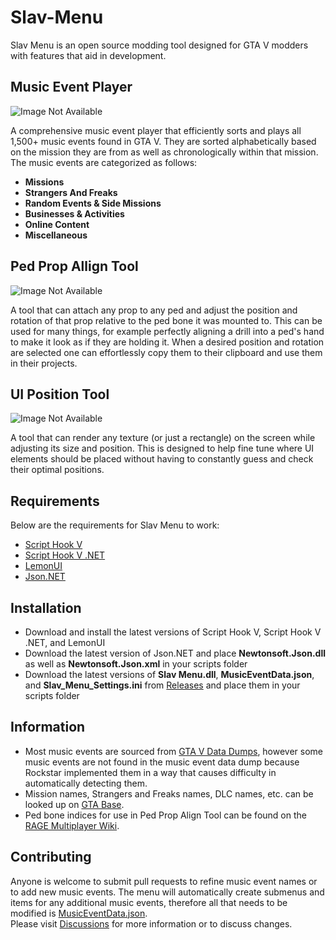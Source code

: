 # Slav-Menu
Slav Menu is an open source modding tool designed for GTA V modders with features that aid in development.
## Music Event Player
![Image Not Available](https://user-images.githubusercontent.com/69091521/172229926-30f7d0de-bb0b-493a-b51b-eec9cd9a6982.png)  

A comprehensive music event player that efficiently sorts and plays all 1,500+ music events found in GTA V. 
They are sorted alphabetically based on the mission they are from as well as chronologically within that mission.
The music events are categorized as follows:
- **Missions** 
- **Strangers And Freaks**
- **Random Events & Side Missions**
- **Businesses & Activities**
- **Online Content**
- **Miscellaneous**
## Ped Prop Allign Tool
![Image Not Available](https://user-images.githubusercontent.com/69091521/172230973-be54765e-b1f5-465e-b5d0-88712bfc82ca.png)  

A tool that can attach any prop to any ped and adjust the position and rotation of that prop relative to the ped bone it was mounted to.
This can be used for many things, for example perfectly aligning a drill into a ped's hand to make it look as if they are holding it.
When a desired position and rotation are selected one can effortlessly copy them to their clipboard and use them in their projects.
## UI Position Tool
![Image Not Available](https://user-images.githubusercontent.com/69091521/175128927-7e14a7ac-ddcc-4939-8134-db3e4bcb3346.png)  

A tool that can render any texture (or just a rectangle) on the screen while adjusting its size and position. This is designed to help fine tune where UI elements should be placed without having to constantly guess and check their optimal positions.
## Requirements 
Below are the requirements for Slav Menu to work:
- [Script Hook V](http://www.dev-c.com/gtav/scripthookv/)
- [Script Hook V .NET](https://github.com/crosire/scripthookvdotnet)
- [LemonUI](https://github.com/justalemon/LemonUI)
- [Json.NET](https://github.com/JamesNK/Newtonsoft.Json)
## Installation
- Download and install the latest versions of Script Hook V, Script Hook V .NET, and LemonUI  
- Download the latest version of Json.NET and place **Newtonsoft.Json.dll** as well as **Newtonsoft.Json.xml** in your scripts folder  
- Download the latest versions of **Slav Menu.dll**, **MusicEventData.json**, and **Slav_Menu_Settings.ini** from [Releases](https://github.com/slavexe/Slav-Menu/releases) and place them in your scripts folder  
## Information
- Most music events are sourced from [GTA V Data Dumps](https://github.com/DurtyFree/gta-v-data-dumps), however some music events are not found in the music event data dump because Rockstar implemented them in a way that causes difficulty in automatically detecting them.   
- Mission names, Strangers and Freaks names, DLC names, etc. can be looked up on [GTA Base](https://www.gtabase.com/).    
- Ped bone indices for use in Ped Prop Align Tool can be found on the [RAGE Multiplayer Wiki](https://wiki.rage.mp/index.php?title=Bones).    
## Contributing
Anyone is welcome to submit pull requests to refine music event names or to add new music events.
The menu will automatically create submenus and items for any additional music events, therefore all that needs to be modified is [MusicEventData.json](./Slav%20Menu/MusicEventData.json).  
Please visit [Discussions](https://github.com/slavexe/Slav-Menu/discussions) for more information or to discuss changes.
